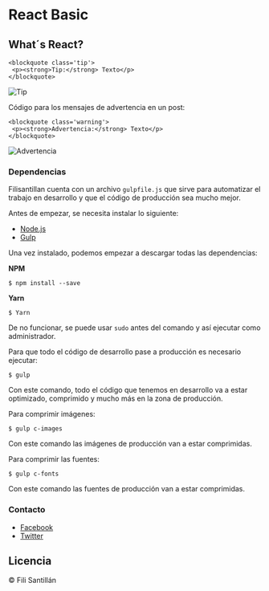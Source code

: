 # React Basic

## What´s React?



```text
<blockquote class='tip'>
 <p><strong>Tip:</strong> Texto</p>
</blockquote>
```

![Tip](https://s-media-cache-ak0.pinimg.com/originals/30/2a/f1/302af1274d68e41fcd549e4538f78ecf.png)

Código para los mensajes de advertencia en un post:

```text
<blockquote class='warning'>
 <p><strong>Advertencia:</strong> Texto</p>
</blockquote>
```

![Advertencia](https://s-media-cache-ak0.pinimg.com/originals/ba/54/df/ba54dfb4e1c57fa17830150d90de112b.png)

### Dependencias

Filisantillan cuenta con un archivo `gulpfile.js` que sirve para automatizar el trabajo en desarrollo y que el código de producción sea mucho mejor.

Antes de empezar, se necesita instalar lo siguiente:

* [Node.js](https://nodejs.org/es/)
* [Gulp](http://gulpjs.com/)

Una vez instalado, podemos empezar a descargar todas las dependencias:

**NPM**

```text
$ npm install --save
```

**Yarn**

```text
$ Yarn
```

De no funcionar, se puede usar `sudo` antes del comando y así ejecutar como administrador.

Para que todo el código de desarrollo pase a producción es necesario ejecutar:

```text
$ gulp
```

Con este comando, todo el código que tenemos en desarrollo va a estar optimizado, comprimido y mucho más en la zona de producción.

Para comprimir imágenes:

```text
$ gulp c-images
```

Con este comando las imágenes de producción van a estar comprimidas.

Para comprimir las fuentes:

```text
$ gulp c-fonts
```

Con este comando las fuentes de producción van a estar comprimidas.

### Contacto

* [Facebook](https://www.facebook.com/FiliSantillanMX)
* [Twitter](https://twitter.com/FiliMX)

## Licencia

© Fili Santillán

